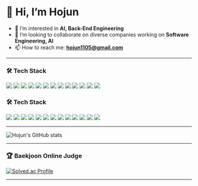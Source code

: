 # 👋 Hi, I’m Hojun

- 👀 I’m interested in **AI, Back-End Engineering**
- 💞️ I’m looking to collaborate on diverse companies working on **Software Engineering, AI**
- 📫 How to reach me: **hojun1105@gmail.com**

---

### 🛠️ Tech Stack

<img src="https://img.shields.io/badge/-Java-344CB7?style=flat-plastic&logo=java&logoColor=white"/>
<img src="https://img.shields.io/badge/-SpringBoot-6DB33F?style=flat-plastic&logo=springboot&logoColor=white"/>
<img src="https://img.shields.io/badge/-PostgreSQL-4169E1?style=flat-plastic&logo=postgresql&logoColor=white"/>
<img src="https://img.shields.io/badge/-Docker-2496ED?style=flat-plastic&logo=docker&logoColor=white"/>
<img src="https://img.shields.io/badge/-Kotlin-7F52FF?style=flat-plastic&logo=kotlin&logoColor=white"/>
<img src="https://img.shields.io/badge/-C%23-239120?style=flat-plastic&logo=c-sharp&logoColor=white"/>
<img src="https://img.shields.io/badge/-MSSQL-CC2927?style=flat-plastic&logo=microsoftsqlserver&logoColor=white"/>
<img src="https://img.shields.io/badge/-Linux-FCC624?style=flat-plastic&logo=linux&logoColor=black"/>
<img src="https://img.shields.io/badge/-OpenAI-412991?style=flat-plastic&logo=openai&logoColor=white"/>
<img src="https://img.shields.io/badge/-ChatGPT-74aa9c?style=flat-plastic&logo=openai&logoColor=white"/>
<img src="https://img.shields.io/badge/-TensorFlow-FF6F00?style=flat-plastic&logo=tensorflow&logoColor=white"/>
<img src="https://img.shields.io/badge/-PyTorch-EE4C2C?style=flat-plastic&logo=pytorch&logoColor=white"/>
<img src="https://img.shields.io/badge/-ScikitLearn-F7931E?style=flat-plastic&logo=scikitlearn&logoColor=white"/>

### 🛠️ Tech Stack

<p>
  <img src="https://img.shields.io/badge/-Java-344CB7?style=flat-plastic&logo=java&logoColor=white"/>
  <img src="https://img.shields.io/badge/-SpringBoot-6DB33F?style=flat-plastic&logo=springboot&logoColor=white"/>
  <img src="https://img.shields.io/badge/-PostgreSQL-4169E1?style=flat-plastic&logo=postgresql&logoColor=white"/>
  <img src="https://img.shields.io/badge/-Docker-2496ED?style=flat-plastic&logo=docker&logoColor=white"/>
  <img src="https://img.shields.io/badge/-Kotlin-7F52FF?style=flat-plastic&logo=kotlin&logoColor=white"/>
  <img src="https://img.shields.io/badge/-C%23-239120?style=flat-plastic&logo=c-sharp&logoColor=white"/>
  <img src="https://img.shields.io/badge/-MSSQL-CC2927?style=flat-plastic&logo=microsoftsqlserver&logoColor=white"/>
  <img src="https://img.shields.io/badge/-Linux-FCC624?style=flat-plastic&logo=linux&logoColor=black"/>
  <img src="https://img.shields.io/badge/-OpenAI-412991?style=flat-plastic&logo=openai&logoColor=white"/>
  <img src="https://img.shields.io/badge/-ChatGPT-74aa9c?style=flat-plastic&logo=openai&logoColor=white"/>
  <img src="https://img.shields.io/badge/-TensorFlow-FF6F00?style=flat-plastic&logo=tensorflow&logoColor=white"/>
  <img src="https://img.shields.io/badge/-PyTorch-EE4C2C?style=flat-plastic&logo=pytorch&logoColor=white"/>
  <img src="https://img.shields.io/badge/-ScikitLearn-F7931E?style=flat-plastic&logo=scikitlearn&logoColor=white"/>
</p>

---

![Hojun's GitHub stats](https://github-readme-stats.vercel.app/api?username=hojun1105&show_icons=true&count_private=true&cache_seconds=1800)

---

### 🏆 Baekjoon Online Judge

[![Solved.ac Profile](http://mazassumnida.wtf/api/v2/generate_badge?boj=hojun1105)](https://solved.ac/hojun1105)

---
